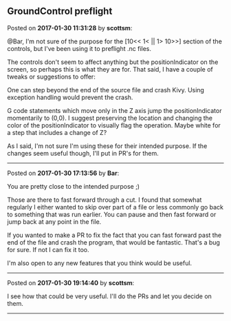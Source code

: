 ## GroundControl preflight
Posted on **2017-01-30 11:31:28** by **scottsm**:

@Bar, I'm not sure of the purpose for the [10<< 1< || 1>  10>>] section of the controls, but I've been using it to preflight .nc files.

 The controls don't seem to affect anything but the positionIndicator on the screen, so perhaps this is what they are for. That said, I have a couple of tweaks or suggestions to offer:

 One can step beyond the end of the source file and crash Kivy. Using exception handling would prevent the crash.

 G code statements which move only in the Z axis jump the positionIndicator momentarily to (0,0). I suggest preserving the location and changing the color of the positionIndicator to visually flag the operation. Maybe white for a step that includes a change of Z?

 As I said, I'm not sure I'm using these for their intended purpose. If the changes seem useful though, I'll put in PR's for them.

---

Posted on **2017-01-30 17:13:56** by **Bar**:

You are pretty close to the intended purpose ;)



Those are there to fast forward through a cut. I found that somewhat regularly I either wanted to skip over part of a file or less commonly go back to something that was run earlier. You can pause and then fast forward or jump back at any point in the file. 



If you wanted to make a PR to fix the fact that you can fast forward past the end of the file and crash the program, that would be fantastic. That's a bug for sure. If not I can fix it too.



I'm also open to any new features that you think would be useful.

---

Posted on **2017-01-30 19:14:40** by **scottsm**:

I see how that could be very useful. I'll do the PRs and let you decide on them.

---

